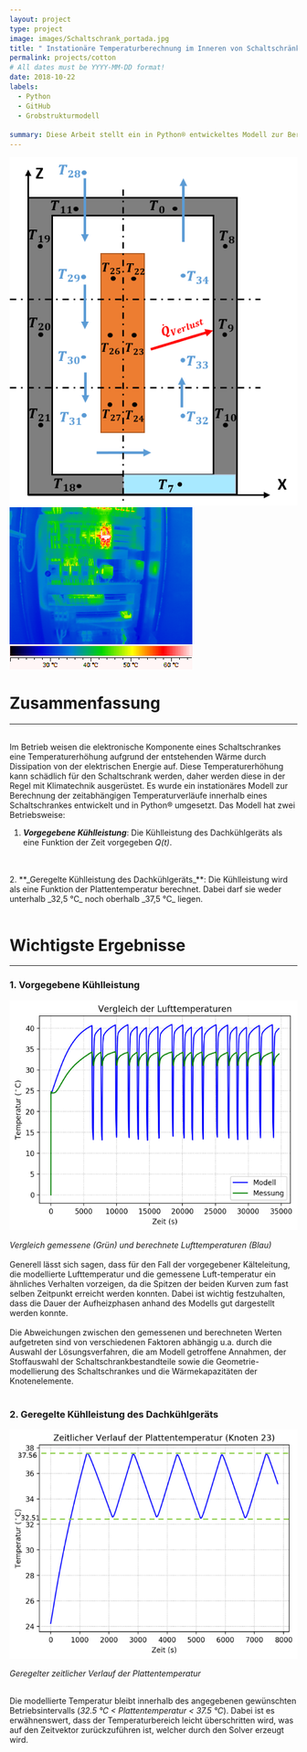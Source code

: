 ```yaml
---
layout: project
type: project
image: images/Schaltschrank_portada.jpg
title: " Instationäre Temperaturberechnung im Inneren von Schaltschränken" 
permalink: projects/cotton
# All dates must be YYYY-MM-DD format!
date: 2018-10-22
labels:
  - Python
  - GitHub
  - Grobstrukturmodell

summary: Diese Arbeit stellt ein in Python® entwickeltes Modell zur Berechnung der transienten Temperaturverläufe innerhalb eines Schaltschrankes dar.
---
```


<div class="ui medium rounded images">
  <img class="ui image" src="../images/nodes_schaltschrank.png">
  <img class="ui image" src="../images/Schaltschrank.png">
</div>



# Zusammenfassung
___
<br>
Im Betrieb weisen die elektronische Komponente eines Schaltschrankes eine Temperaturerhöhung aufgrund der entstehenden Wärme durch Dissipation von der elektrischen Energie auf. Diese Temperaturerhöhung kann schädlich für den Schaltschrank werden, daher werden diese in der Regel mit Klimatechnik ausgerüstet. Es wurde ein instationäres Modell zur Berechnung der zeitabhängigen Temperaturverläufe innerhalb eines Schaltschrankes entwickelt und in Python® umgesetzt. Das Modell hat zwei Betriebsweise:

1. **_Vorgegebene Kühlleistung_**: Die Kühlleistung des Dachkühlgeräts als eine Funktion der Zeit vorgegeben _Q(t)_.
<br>
<br>
2. **_Geregelte Kühlleistung des Dachkühlgeräts_**: Die Kühlleistung wird als eine Funktion der Plattentemperatur berechnet. Dabei darf sie weder unterhalb _32,5 °C_ noch oberhalb _37,5 °C_ liegen.
<br>
<br>

# Wichtigste Ergebnisse
___
### 1. Vorgegebene Kühlleistung
<img class="ui large rounded image" src="../images/comparisson_temperatures.png"> 

_Vergleich gemessene (Grün) und berechnete Lufttemperaturen (Blau)_
<br>
<br>
Generell lässt sich sagen, dass für den Fall der vorgegebener Kälteleitung, die modellierte Lufttemperatur und die gemessene Luft-temperatur ein ähnliches Verhalten vorzeigen, da die Spitzen der beiden Kurven zum fast selben Zeitpunkt erreicht werden konnten. Dabei ist wichtig festzuhalten, dass die Dauer der Aufheizphasen anhand des Modells gut dargestellt werden konnte.
<br>
<br>
Die Abweichungen zwischen den gemessenen und berechneten Werten aufgetreten sind von verschiedenen Faktoren abhängig u.a. durch die Auswahl der Lösungsverfahren, die am Modell getroffene Annahmen, der Stoffauswahl der Schaltschrankbestandteile sowie die Geometrie-modellierung des Schaltschrankes und die Wärmekapazitäten der Knotenelemente.
<br>
<br>
### 2. Geregelte Kühlleistung des Dachkühlgeräts
<img class="ui large rounded image" src="../images/controled_temperature.png">
 

_Geregelter zeitlicher Verlauf der Plattentemperatur_
<br>
<br>

Die modellierte Temperatur bleibt innerhalb des angegebenen gewünschten Betriebsintervalls  (_32.5 °C < Plattentemperatur < 37.5 °C_). Dabei ist es erwähnenswert, dass der Temperaturbereich leicht überschritten wird, was auf den Zeitvektor zurückzuführen ist, welcher durch den Solver erzeugt wird.
